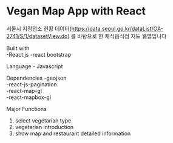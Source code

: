 # Vegan Map App with React

서울시 지정업소 현황 데이터(https://data.seoul.go.kr/dataList/OA-2741/S/1/datasetView.do) 를 바탕으로 한 채식음식점 지도 웹앱입니다  

Built with   
-React.js
-react bootstrap


Language - Javascript


Dependencies
-geojson  
-react-js-pagination  
-react-map-gl  
-react-mapbox-gl  


Major Functions   
1. select vegetarian type
2. vegetarian introduction
3. show map and restaurant detailed information

